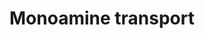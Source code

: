 ---
annotations:
- id: PW:0001250
  parent: regulatory pathway
  type: Pathway Ontology
  value: monoamine transport pathway
- id: PW:0000004
  parent: regulatory pathway
  type: Pathway Ontology
  value: regulatory pathway
authors:
- Bzhang
- MaintBot
- Dex duncan
- Khanspers
- AlexanderPico
- Ddigles
- Zari
- MirellaKalafati
- Mkutmon
- DeSl
- Egonw
- Eweitz
citedin:
- link: PMC7925531
  title: Identification of candidate genes and pathways in retinopathy of prematurity
    by whole exome sequencing of preterm infants enriched in phenotypic extremes (2021)
description: Proteins on this pathway have targeted assays available via the [https://assays.cancer.gov/available_assays?wp_id=WP727
  CPTAC Assay Portal]
last-edited: 2021-05-14
ndex: 892f5af1-8b62-11eb-9e72-0ac135e8bacf
organisms:
- Homo sapiens
redirect_from:
- /index.php/Pathway:WP727
- /instance/WP727
- /instance/WP727_rr116775
revision: r116775
schema-jsonld:
- '@context': https://schema.org/
  '@id': https://wikipathways.github.io/pathways/WP727.html
  '@type': Dataset
  creator:
    '@type': Organization
    name: WikiPathways
  description: Proteins on this pathway have targeted assays available via the [https://assays.cancer.gov/available_assays?wp_id=WP727
    CPTAC Assay Portal]
  keywords:
  - 4-Aminobutanoic acid
  - ACHE
  - ADORA2A
  - AGT
  - AMPH
  - CDC25C
  - DBH
  - FBXO32
  - HEPES
  - HRH3
  - Hemicholinium-3
  - IL1B
  - IL1R1
  - ITGB3
  - L-tryptophan
  - MAPK14
  - NOS1
  - PPP2CB
  - PVRL2
  - Phorbol ester
  - RBL2
  - SB 203580
  - SCAMP2
  - SLC5A7
  - SLC6A1
  - SLC6A2
  - SLC6A3
  - SLC6A4
  - STX1A
  - SYN1
  - TDO2
  - TGFB1I1
  - TH
  - TNF
  - TNFRSF11B
  - TPH2
  - TSC2
  - UNC13B
  - anisomycin
  - catecholamines
  - citalopram
  - dopamine
  - epinephrine
  - noradrenaline
  - reserpine
  - serotonin
  license: CC0
  name: Monoamine transport
seo: CreativeWork
title: Monoamine transport
wpid: WP727
---
